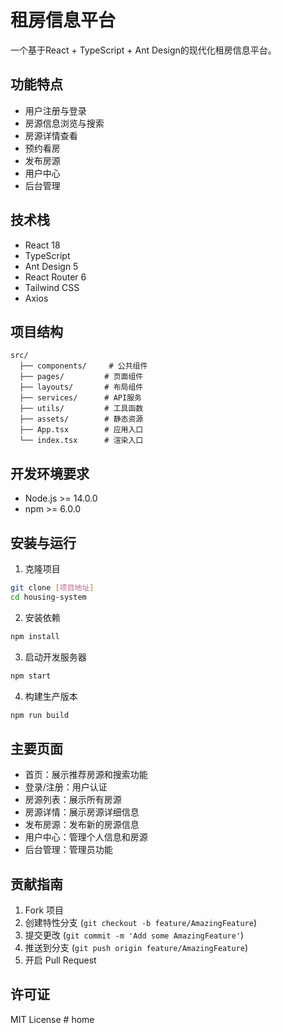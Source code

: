 # 租房信息平台

一个基于React + TypeScript + Ant Design的现代化租房信息平台。

## 功能特点

- 用户注册与登录
- 房源信息浏览与搜索
- 房源详情查看
- 预约看房
- 发布房源
- 用户中心
- 后台管理

## 技术栈

- React 18
- TypeScript
- Ant Design 5
- React Router 6
- Tailwind CSS
- Axios

## 项目结构

```
src/
  ├── components/     # 公共组件
  ├── pages/         # 页面组件
  ├── layouts/       # 布局组件
  ├── services/      # API服务
  ├── utils/         # 工具函数
  ├── assets/        # 静态资源
  ├── App.tsx        # 应用入口
  └── index.tsx      # 渲染入口
```

## 开发环境要求

- Node.js >= 14.0.0
- npm >= 6.0.0

## 安装与运行

1. 克隆项目
```bash
git clone [项目地址]
cd housing-system
```

2. 安装依赖
```bash
npm install
```

3. 启动开发服务器
```bash
npm start
```

4. 构建生产版本
```bash
npm run build
```

## 主要页面

- 首页：展示推荐房源和搜索功能
- 登录/注册：用户认证
- 房源列表：展示所有房源
- 房源详情：展示房源详细信息
- 发布房源：发布新的房源信息
- 用户中心：管理个人信息和房源
- 后台管理：管理员功能

## 贡献指南

1. Fork 项目
2. 创建特性分支 (`git checkout -b feature/AmazingFeature`)
3. 提交更改 (`git commit -m 'Add some AmazingFeature'`)
4. 推送到分支 (`git push origin feature/AmazingFeature`)
5. 开启 Pull Request

## 许可证

MIT License #   h o m e  
 